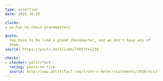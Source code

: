 ```yaml
---
type: assertion
date: 2016-10-10

claims:
- us-has-no-chess-grandmasters

quote:
  You have to be like a grand chessmaster, and we don't have any of
  them.
source: https://youtu.be/ilis0e27hbY?t=1238

checks:
- checker: politifact
  rating: pants-on-fire
  source: http://www.politifact.com/truth-o-meter/statements/2016/oct/14/donald-trump/donald-trump-wrongly-maligns-us-chess-prowess/
---
```

